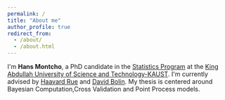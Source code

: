 ```yaml
---
permalink: /
title: "About me"
author_profile: true
redirect_from: 
  - /about/
  - /about.html
---
```



I'm **Hans Montcho**, a PhD candidate in the [Statistics Program](https://stat.kaust.edu.sa/) at the [King Abdullah University of Science and Technology-KAUST](https://kaust.edu.sa/en/). I'm currently advised by [Haavard Rue](https://scholar.google.com/citations?user=VJOn_ZkAAAAJ&hl=en&oi=sra) and [David Bolin](https://scholar.google.se/citations?user=GNOopfAAAAAJ&hl=en). My thesis is centered around Bayesian Computation,Cross Validation and Point Process models.